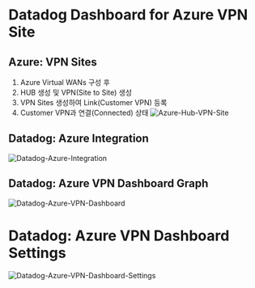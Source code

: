 # Datadog Dashboard for Azure VPN Site

## Azure: VPN Sites
1. Azure Virtual WANs 구성 후
2. HUB 생성 및 VPN(Site to Site) 생성
3. VPN Sites 생성하여 Link(Customer VPN) 등록
4. Customer VPN과 연결(Connected) 상태
![Azure-Hub-VPN-Site](img/azure-hub-vpn-sites.png)

## Datadog: Azure Integration
![Datadog-Azure-Integration](img/datadog-azure-integrations.png)

## Datadog: Azure VPN Dashboard Graph
![Datadog-Azure-VPN-Dashboard](img/datadog-azure-vpn-dashboard.png)

# Datadog: Azure VPN Dashboard Settings
![Datadog-Azure-VPN-Dashboard-Settings](img/datadog-azure-vpn-dashboard-settings.png)
